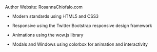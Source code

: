 Author Website: RosannaChiofalo.com




- Modern standards using HTML5 and CSS3


- Responsive using the Twitter Bootstrap responsive design framework


- Animations using the wow.js library


- Modals and Windows using colorbox for animation and interactivity
